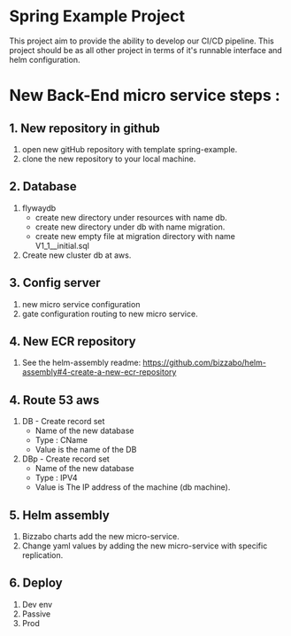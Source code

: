 # Spring Example Project

This project aim to provide the ability to develop our CI/CD pipeline. 
This project should be as all other project in terms of it's runnable interface and helm configuration.


# New Back-End micro service steps : 


## 1. New repository in github
1. open new gitHub repository with template spring-example.
2. clone the new repository to your local machine.

## 2. Database

1. flywaydb 
     - create new directory under resources with name db.
     - create new directory under db with name migration.
     - create new empty file at migration directory with name V1_1__initial.sql
2. Create new cluster db at aws. 

## 3. Config server 

1. new micro service configuration
2. gate configuration routing to new micro service. 

## 4. New ECR repository

1. See the helm-assembly readme: https://github.com/bizzabo/helm-assembly#4-create-a-new-ecr-repository 

## 4. Route 53 aws 

1. DB - Create record set 
    - Name of the new database 
    - Type : CName 
    - Value is the name of the DB
2. DBp - Create record set 
    - Name of the new database 
    - Type : IPV4 
    - Value is The IP address of the machine (db machine).

## 5. Helm assembly

1. Bizzabo charts add the new micro-service.
2. Change yaml values by adding the new micro-service with specific replication. 

## 6. Deploy 

1. Dev env 
2. Passive
3. Prod
 
